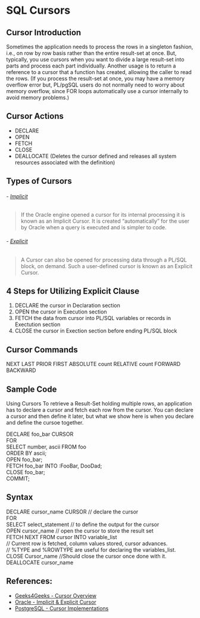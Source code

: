 # SQL Cursors

## Cursor Introduction
Sometimes the application needs to process the rows in a singleton fashion, i.e., on row by row basis rather than the entire result-set at once. But, typically, you use cursors when you want to divide a large result-set into parts and process each part individually. Another usage is to return a reference to a cursor that a function has created, allowing the caller to read the rows.
(If you process the result-set at once, you may have a memory overflow error but, PL/pgSQL users do not normally need to worry about memory overflow, since FOR loops automatically use a cursor internally to avoid memory problems.)

## Cursor Actions
- DECLARE
- OPEN
- FETCH 
- CLOSE
- DEALLOCATE (Deletes the cursor defined and releases all system resources associated with the definition)


## Types of Cursors 

###### - [Implicit](https://www.geeksforgeeks.org/cursors-in-pl-sql/) 
> If the Oracle engine opened a cursor for its internal processing it is known as an Implicit Cursor. It is created “automatically” for the user by Oracle when a query is executed and is simpler to code.

###### - [Explicit](https://www.geeksforgeeks.org/cursors-in-pl-sql/)
> A Cursor can also be opened for processing data through a PL/SQL block, on demand. Such a user-defined cursor is known as an Explicit Cursor.


## 4 Steps for Utilizing Explicit Clause
1. DECLARE the cursor in Declaration section
2. OPEN the cursor in Execution section
3. FETCH the data from cursor into PL/SQL variables or records in Exectution section
4. CLOSE the cursor in Exection section before ending PL/SQL block

## Cursor Commands
NEXT
LAST
PRIOR
FIRST
ABSOLUTE count
RELATIVE count
FORWARD
BACKWARD


## Sample Code
Using Cursors
To retrieve a Result-Set holding multiple rows, an application has to declare a cursor and fetch each row from the cursor. You can declare a cursor and then define it later, but what we show here is when you declare and define the cursoe together. 

DECLARE foo_bar CURSOR <br>
	FOR <br>
    SELECT number, ascii FROM foo <br>
    ORDER BY ascii; <br>
OPEN foo_bar; <br>
FETCH foo_bar INTO :FooBar, DooDad; <br>
CLOSE foo_bar; <br>
COMMIT; <br>

## Syntax

DECLARE cursor_name CURSOR		// declare the cursor  
  FOR  
SELECT select_statement			// to define the output for the cursor  
OPEN cursor_name				// open the cursor to store the result set  
FETCH NEXT FROM cursor INTO variable_list  
					// Current row is fetched, column values stored, cursor advances.  
					// %TYPE and %ROWTYPE are useful for declaring the variables_list.  
CLOSE Cursor_name	//Should close the cursor once done with it.  
DEALLOCATE cursor_name  



## References: 
- [Geeks4Geeks - Cursor Overview](https://www.geeksforgeeks.org/cursors-in-pl-sql/)
- [Oracle - Implicit & Explicit Cursor](https://docs.oracle.com/database/121/LNPLS/static.htm#LNPLS99956)
- [PostgreSQL - Cursor Implementations](https://www.postgresql.org/docs/9.2/plpgsql-cursors.html)
